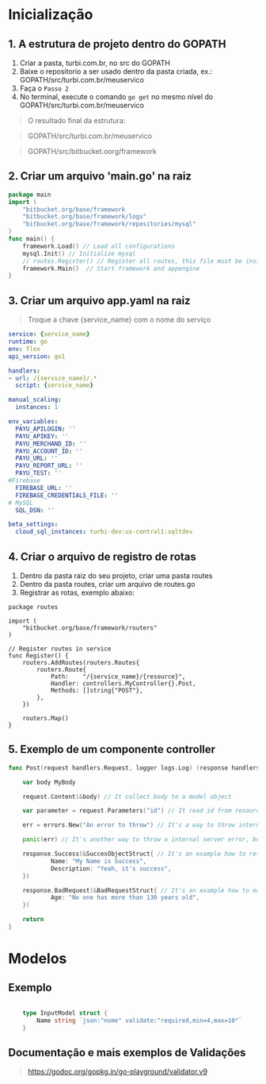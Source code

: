 # Inicialização

## 1. A estrutura de projeto dentro do GOPATH

1. Criar a pasta, turbi.com.br, no src do GOPATH
2. Baixe o repositorio a ser usado dentro da pasta criada, ex.: GOPATH/src/turbi.com.br/meuservico
3. Faça o `Passo 2`
4. No terminal, execute o comando `go get` no mesmo nível do GOPATH/src/turbi.com.br/meuservico


> O resultado final da estrutura:

> GOPATH/src/turbi.com.br/meuservico

> GOPATH/src/bitbucket.oorg/framework


## 2. Criar um arquivo 'main.go' na raiz

```go
package main
import (
	"bitbucket.org/base/framework
	"bitbucket.org/base/framework/logs"
	"bitbucket.org/base/framework/repositories/mysql"
)
func main() {
	framework.Load() // Load all configurations
	mysql.Init() // Initialize mysql
	// routes.Register() // Register all routes, this file must be inside project
	framework.Main()  // Start framework and appengine
}
```

## 3. Criar um arquivo app.yaml na raiz

> Troque a chave {service_name} com o nome do serviço

```yaml
service: {service_name}
runtime: go
env: flex
api_version: go1

handlers:
- url: /{service_name}/.*
  script: {service_name}

manual_scaling:
  instances: 1

env_variables:
  PAYU_APILOGIN: ''
  PAYU_APIKEY: ''
  PAYU_MERCHAND_ID: ''
  PAYU_ACCOUNT_ID: ''
  PAYU_URL: ''
  PAYU_REPORT_URL: ''
  PAYU_TEST: ''
#Firebase
  FIREBASE_URL: ''
  FIREBASE_CREDENTIALS_FILE: ''
# MySQL 
  SQL_DSN: ''

beta_settings:
  cloud_sql_instances: turbi-dev:us-central1:sqltdev
```

## 4. Criar o arquivo de registro de rotas

1. Dentro da pasta raiz do seu projeto, criar uma pasta routes
2. Dentro da pasta routes, criar um arquivo de routes.go
3. Registrar as rotas, exemplo abaixo:

```golang
package routes

import (
	"bitbucket.org/base/framework/routers"
)

// Register routes in service
func Register() {
	routers.AddRoutes(routers.Routes{
		routers.Route{
			Path:    "/{service_name}/{resource}",
			Handler: controllers.MyController{}.Post,
			Methods: []string{"POST"},
		},
	})

	routers.Map()
}
```

## 5. Exemplo de um componente controller

```go
func Post(request handlers.Request, logger logs.Log) (response handlers.Response, err error) {

	var body MyBody

	request.Content(&body) // It collect body to a model object

	var parameter = request.Parameters("id") // It read id from resource path

	err = errors.New("An error to throw") // It's a way to throw internal server error

	panic(err) // It's another way to throw a internal server error, but it end the request immediately

	response.Success(&SuccesObjectStruct{ // It's an example how to return success with response body
			Name: "My Name is Success",
			Description: "Yeah, it's success",
	})

	response.BadRequest(&BadRequestStruct{ // It's an example how to make a bad request as response
			Age: "No one has more than 130 years old",
	})

	return
}
```

# Modelos

## Exemplo

```go

	type InputModel struct {
		Name string `json:"nome" validate:"required,min=4,max=10"`
	}

```

## Documentação e mais exemplos de Validações

> https://godoc.org/gopkg.in/go-playground/validator.v9